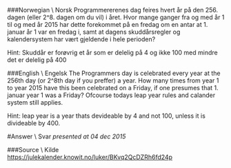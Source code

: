 ###Norwegian \ Norsk
Programmererenes dag feires hvert år på den 256. dagen (eller 2^8. dagen om du vil) i året. Hvor mange ganger fra og med år 1 til og med 
år 2015 har dette forekommet på en fredag om en antar at 1. januar år 1 var en fredag i, 
samt at dagens skuddårsregler og kalendersystem har vært gjeldende i hele perioden?

Hint: Skuddår er forøvrig et år som er delelig på 4 og ikke 100 med mindre det er delelig på 400


###English \ Engelsk
The Programmers day is celebrated every year at the 256th day (or 2^8th day if you preffer) a year. How many times from year 1 to year
2015 have this been celebrated on a Friday, if one presumes that 1. januar year 1 was a Friday?
Ofcourse todays leap year rules and calander system still applies.

Hint: leap year is a year thats devideable by 4 and not 100, unless it is divideable by 400.


#Answer \ Svar
*presented at 04 dec 2015*

###Source \ Kilde
https://julekalender.knowit.no/luker/BKvq2QcDZRh6fd24p
